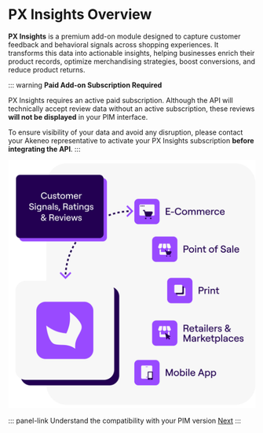 # PX Insights Overview

**PX Insights** is a premium add-on module designed to capture customer feedback and behavioral signals across shopping experiences. It transforms this data into actionable insights, helping businesses enrich their product records, optimize merchandising strategies, boost conversions, and reduce product returns.

::: warning
**Paid Add-on Subscription Required**

PX Insights requires an active paid subscription.
Although the API will technically accept review data without an active subscription, these reviews **will not be displayed** in your PIM interface.

To ensure visibility of your data and avoid any disruption, please contact your Akeneo representative to activate your PX Insights subscription **before integrating the API**.
:::

![overview-schema.png](../img/px-insights/overview-schema.png)

::: panel-link Understand the compatibility with your PIM version [Next](/px-insights/compatibility.html)
:::
